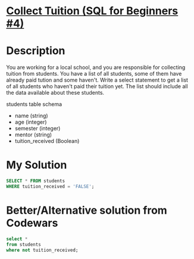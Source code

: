 # [Collect Tuition (SQL for Beginners #4)](https://www.codewars.com/kata/5910b0d378cc2ba91400000b)

# Description
You are working for a local school, and you are responsible for collecting tuition from students. You have a list of 
all students, some of them have already paid tution and some haven't. Write a select statement to get a list of all 
students who haven't paid their tuition yet. The list should include all the data available about these students.

students table schema

* name (string)
* age (integer)
* semester (integer)
* mentor (string)
* tuition_received (Boolean)

# My Solution
```sql
SELECT * FROM students
WHERE tuition_received = 'FALSE';
```
# Better/Alternative solution from Codewars
```SQL
select *
from students
where not tuition_received;
```